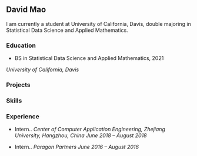 ## David Mao

I am currently a student at University of California, Davis, double majoring in Statistical Data Science and Applied Mathematics.

### Education

* BS in Statistical Data Science and Applied Mathematics, 2021

*University of California, Davis*

### Projects

### Skills

### Experience

* Intern..
*Center of Computer Application Engineering, Zhejiang University, Hangzhou, China*
*June 2018 – August 2018*

* Intern..
*Paragon Partners*
*June 2016 – August 2016*